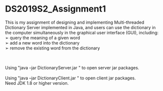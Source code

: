 # DS2019S2_Assignment1
This is my assignment of designing and implementing Multi-threaded Dictionary Server implemented in Java, and users can use the dictionary in the computer simultaneously in the graphical user interface (GUI), including:
<br>➢ query the meaning of a given word
<br>➢ add a new word into the dictionary
<br>➢ remove the existing word from the dictionary

<br><br>Using "java –jar DictionaryServer.jar <port> <dictionary-file>" to open server jar packages.
<br><br>Using "java –jar DictionaryClient.jar <server-address> <server-port>" to open client jar packages.
<br>Need JDK 1.8 or higher version.
